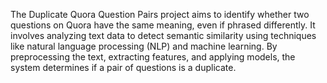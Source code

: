 The Duplicate Quora Question Pairs project aims to identify whether two questions on Quora have the same meaning, even if phrased differently. 
It involves analyzing text data to detect semantic similarity using techniques like natural language processing (NLP) and machine learning. 
By preprocessing the text, extracting features, and applying models, the system determines if a pair of questions is a duplicate.











